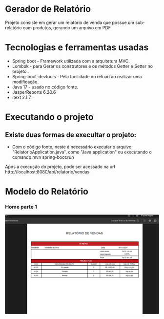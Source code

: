 # Gerador de Relatório 
Projeto consiste em gerar um relatório de venda que possue um sub-relatório com produtos, gerando um arquivo em PDF 


 # Tecnologias e ferramentas usadas
 * Spring boot - Framework utilizada com a arquitetura MVC.
 * Lombok - para Gerar os construtores e os métodos Getter e Setter no projeto..
 * Spring-boot-devtools - Pela facilidade no reload ao realizar uma modificação.
 * Java 17 - usado no código fonte.
 * JasperReports 6.20.6
 * itext 2.1.7.

# Executando o projeto

## Existe duas formas de execultar o projeto: 
* Com o código fonte, neste é necessário executar o arquivo "RelatorioApplication.java", como "Java application" ou executando o comando mvn spring-boot:run

 Após a execução do projeto, pode ser acessado na url http://localhost:8080/api/relatorio/vendas

# Modelo do Relatório 

### Home parte 1
<p float="left">
  <img src="statics/image.png" width="900" />
</p>
